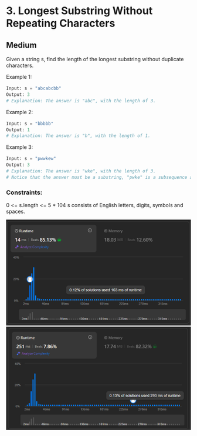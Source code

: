 # 3. Longest Substring Without Repeating Characters
## Medium

Given a string s, find the length of the longest substring without duplicate characters.

Example 1:
```python
Input: s = "abcabcbb"
Output: 3
# Explanation: The answer is "abc", with the length of 3.
```

Example 2:
```python
Input: s = "bbbbb"
Output: 1
# Explanation: The answer is "b", with the length of 1.
```

Example 3:
```python
Input: s = "pwwkew"
Output: 3
# Explanation: The answer is "wke", with the length of 3.
# Notice that the answer must be a substring, "pwke" is a subsequence and not a substring.
```

### Constraints:

0 <= s.length <= 5 * 104
s consists of English letters, digits, symbols and spaces.


![Для эффективного решения](result_img/img.png)  
![Для неэффективного решения](result_img/img_1.png)